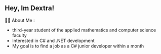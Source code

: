 ## Hey, Im Dextra! 
👨‍💻 About Me :
- third-year student of the applied mathematics and computer science faculty
- Interested in C# and .NET development
- My goal is to find a job as a C# junior developer within a month
